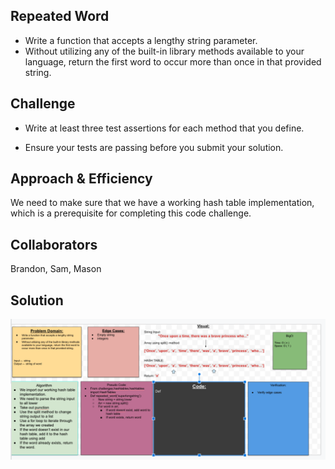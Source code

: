## Repeated Word
- Write a function that accepts a lengthy string parameter.
- Without utilizing any of the built-in library methods available to your language, return the first word to occur more than once in that provided string.

## Challenge
- Write at least three test assertions for each method that you define.

- Ensure your tests are passing before you submit your solution.


## Approach & Efficiency
We need to make sure that we have a working hash table implementation, which is a prerequisite for completing this code challenge. 

## Collaborators
Brandon, Sam, Mason

## Solution
![Code Challenge 31](../../assets/repeated-word.png)

